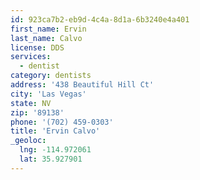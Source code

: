 ```yaml
---
id: 923ca7b2-eb9d-4c4a-8d1a-6b3240e4a401
first_name: Ervin
last_name: Calvo
license: DDS
services:
  - dentist
category: dentists
address: '438 Beautiful Hill Ct'
city: 'Las Vegas'
state: NV
zip: '89138'
phone: '(702) 459-0303'
title: 'Ervin Calvo'
_geoloc:
  lng: -114.972061
  lat: 35.927901
---
```

